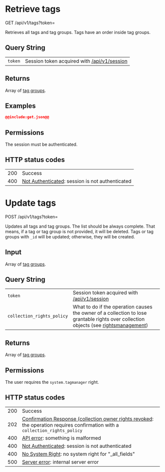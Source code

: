 # Retrieve tags

GET /api/v1/tags?token=<token>

Retrieves all tags and tag groups. Tags have an order inside tag groups.

## Query String

|   |   |
|---|---|
| `token` | Session token acquired with [/api/v1/session](/technical/api/session/session.md) |

## Returns

Array of [tag groups](/technical/types/tag/tag.md#taggroup).

## Examples

~~~~json
@@include:get.json@@
~~~~

## Permissions

The session must be authenticated.

## HTTP status codes

|   |   |
|---|---|
| 200 | Success |
| 400 | [Not Authenticated](/technical/errors/errors.md#not_authenticated): session is not authenticated |





# Update tags

POST /api/v1/tags?token=<token>

Updates all tags and tag groups. The list should be always complete. That means, if a tag or tag group
is not provided, it will be deleted. Tags or tag groups with `_id` will be updated; otherwise, they will
be created.

## Input

Array of [tag groups](/technical/types/tag/tag.md#taggroup).

## Query String

|   |   |
|---|---|
| `token` | Session token acquired with [/api/v1/session](/technical/api/session/session.md) |
| `collection_rights_policy` | What to do if the operation causes the owner of a collection to lose grantable rights over collection objects (see [rightsmanagement](/technical/rightsmanagement/rightsmanagement.md#collection_rights_policy)) |

## Returns

Array of [tag groups](/technical/types/tag/tag.md#taggroup).

## Permissions

The user requires the `system.tagmanager` right.

## HTTP status codes

|   |   |
|---|---|
| 200 | Success |
| 202 | [Confirmation Response (collection owner rights revoked](/technical/confirmation/confirmation.md#corr): the operation requires confirmation with a `collection_rights_policy` |
| 400 | [API error](/technical/errors/errors.md#api_error): something is malformed |
| 400 | [Not Authenticated](/technical/errors/errors.md#not_authenticated): session is not authenticated |
| 400 | [No System Right](/technical/errors/errors.md#no_system_right): no system right for "\_all\_fields" |
| 500 | [Server error](/technical/errors/errors.md#server_error): internal server error |
